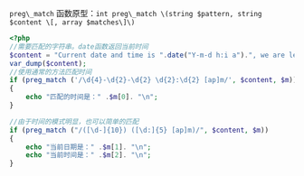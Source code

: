 `preg\_match` 函数原型：`int preg\_match \(string $pattern, string $content \[, array $matches\]\)`

```php
<?php 
//需要匹配的字符串。date函数返回当前时间 
$content = "Current date and time is ".date("Y-m-d h:i a").", we are learning PHP together."; 
var_dump($content);
//使用通常的方法匹配时间 
if (preg_match ('/\d{4}-\d{2}-\d{2} \d{2}:\d{2} [ap]m/', $content, $m)) 
{ 
    echo "匹配的时间是：" .$m[0]. "\n"; 
} 

//由于时间的模式明显，也可以简单的匹配 
if (preg_match ("/([\d-]{10}) ([\d:]{5} [ap]m)/", $content, $m)) 
{ 
    echo "当前日期是：" .$m[1]. "\n"; 
    echo "当前时间是：" .$m[2]. "\n"; 
}
```



